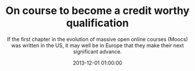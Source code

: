 ---
layout: post
title:  "On course to become a credit worthy qualification"
subtitle:  "If the first chapter in the evolution of massive open online courses (Moocs) was written in the US, it may well be in Europe that they make their next significant advance."
date:   2013-12-01 01:00:00
refurl: http://www.ft.com/intl/cms/s/2/003fef1a-505e-11e3-9f0d-00144feabdc0.html
source: ft.com
categories: linkpost
tag: post
---